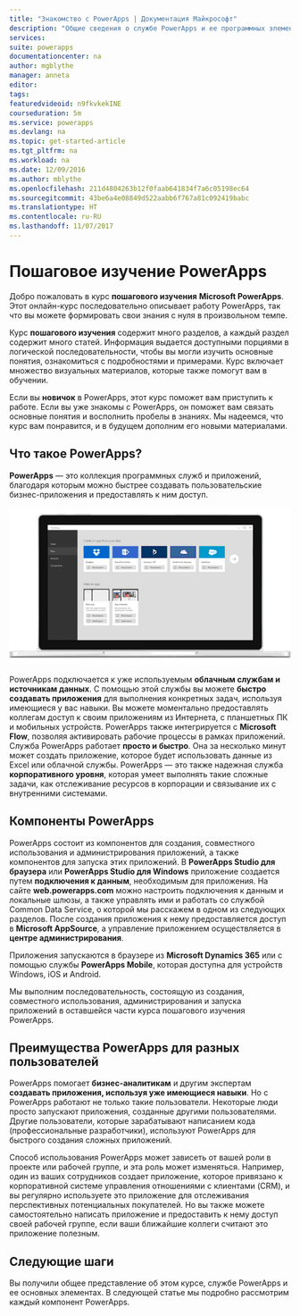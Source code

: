 ```yaml
---
title: "Знакомство с PowerApps | Документация Майкрософт"
description: "Общие сведения о службе PowerApps и ее программных элементах"
services: 
suite: powerapps
documentationcenter: na
author: mgblythe
manager: anneta
editor: 
tags: 
featuredvideoid: n9fkvkekINE
courseduration: 5m
ms.service: powerapps
ms.devlang: na
ms.topic: get-started-article
ms.tgt_pltfrm: na
ms.workload: na
ms.date: 12/09/2016
ms.author: mblythe
ms.openlocfilehash: 211d4804263b12f0faab641834f7a6c05198ec64
ms.sourcegitcommit: 43be6a4e08849d522aabb6f767a81c092419babc
ms.translationtype: HT
ms.contentlocale: ru-RU
ms.lasthandoff: 11/07/2017
---
```

# <a name="guided-learning-for-powerapps"></a>Пошаговое изучение PowerApps
Добро пожаловать в курс **пошагового изучения** **Microsoft PowerApps**. Этот онлайн-курс последовательно описывает работу PowerApps, так что вы можете формировать свои знания с нуля в произвольном темпе.

Курс **пошагового изучения** содержит много разделов, а каждый раздел содержит много статей. Информация выдается доступными порциями в логической последовательности, чтобы вы могли изучить основные понятия, ознакомиться с подробностями и примерами. Курс включает множество визуальных материалов, которые также помогут вам в обучении.

Если вы **новичок** в PowerApps, этот курс поможет вам приступить к работе. Если вы уже знакомы с PowerApps, он поможет вам связать основные понятия и восполнить пробелы в знаниях. Мы надеемся, что курс вам понравится, и в будущем дополним его новыми материалами.

## <a name="what-is-powerapps"></a>Что такое PowerApps?
**PowerApps** — это коллекция программных служб и приложений, благодаря которым можно быстрее создавать пользовательские бизнес-приложения и предоставлять к ним доступ.

![Анимированное представление PowerApps](./media/learning-introducing-powerapps/powerapps-intro.gif)

PowerApps подключается к уже используемым **облачным службам и источникам данных**. С помощью этой службы вы можете **быстро создавать приложения** для выполнения конкретных задач, используя имеющиеся у вас навыки. Вы можете моментально предоставлять коллегам доступ к своим приложениям из Интернета, с планшетных ПК и мобильных устройств. PowerApps также интегрируется с **Microsoft Flow**, позволяя активировать рабочие процессы в рамках приложений. Служба PowerApps работает **просто и быстро**. Она за несколько минут может создать приложение, которое будет использовать данные из Excel или облачной службы. PowerApps — это также надежная служба **корпоративного уровня**, которая умеет выполнять такие сложные задачи, как отслеживание ресурсов в корпорации и связывание их с внутренними системами.

## <a name="the-parts-of-powerapps"></a>Компоненты PowerApps
PowerApps состоит из компонентов для создания, совместного использования и администрирования приложений, а также компонентов для запуска этих приложений. В **PowerApps Studio для браузера** или **PowerApps Studio для Windows** приложение создается путем **подключения к данным**, необходимым для приложения. На сайте **web.powerapps.com** можно настроить подключения к данным и локальные шлюзы, а также управлять ими и работать со службой Common Data Service, о которой мы расскажем в одном из следующих разделов. После создания приложения к нему предоставляется доступ в **Microsoft AppSource**, а управление приложением осуществляется в **центре администрирования**.

Приложения запускаются в браузере из **Microsoft Dynamics 365** или с помощью службы **PowerApps Mobile**, которая доступна для устройств Windows, iOS и Android.

Мы выполним последовательность, состоящую из создания, совместного использования, администрирования и запуска приложений в оставшейся части курса пошагового изучения PowerApps.

## <a name="how-powerapps-matches-your-role"></a>Преимущества PowerApps для разных пользователей
PowerApps помогает **бизнес-аналитикам** и другим экспертам **создавать приложения, используя уже имеющиеся навыки**. Но с PowerApps работают не только такие пользователи. Некоторые люди просто запускают приложения, созданные другими пользователями. Другие пользователи, которые зарабатывают написанием кода (профессиональные разработчики), используют PowerApps для быстрого создания сложных приложений.

Способ использования PowerApps может зависеть от вашей роли в проекте или рабочей группе, и эта роль может изменяться. Например, один из ваших сотрудников создает приложение, которое привязано к корпоративной системе управления отношениями с клиентами (CRM), и вы регулярно используете это приложение для отслеживания перспективных потенциальных покупателей. Но вы также можете самостоятельно написать приложение и предоставить к нему доступ своей рабочей группе, если ваши ближайшие коллеги считают это приложение полезным.

## <a name="next-steps"></a>Следующие шаги
Вы получили общее представление об этом курсе, службе PowerApps и ее основных элементах. В следующей статье мы подробно рассмотрим каждый компонент PowerApps.

